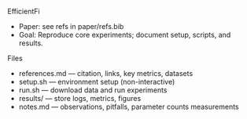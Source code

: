 EfficientFi

- Paper: see refs in paper/refs.bib
- Goal: Reproduce core experiments; document setup, scripts, and results.

Files
- references.md — citation, links, key metrics, datasets
- setup.sh — environment setup (non-interactive)
- run.sh — download data and run experiments
- results/ — store logs, metrics, figures
- notes.md — observations, pitfalls, parameter counts measurements
